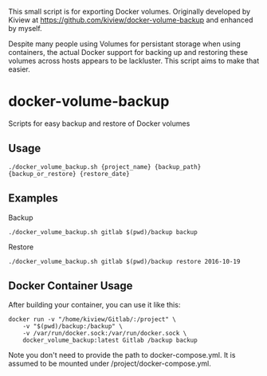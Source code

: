 This small script is for exporting Docker volumes. Originally developed by Kiview at https://github.com/kiview/docker-volume-backup and enhanced by myself.

Despite many people using Volumes for persistant storage when using containers, the actual Docker support for backing up and restoring these volumes across hosts appears to be lackluster. This script aims to make that easier.

# docker-volume-backup
Scripts for easy backup and restore of Docker volumes

## Usage

```
./docker_volume_backup.sh {project_name} {backup_path} {backup_or_restore} {restore_date}
```

## Examples

Backup

```
./docker_volume_backup.sh gitlab $(pwd)/backup backup
```

Restore

```
./docker_volume_backup.sh gitlab $(pwd)/backup restore 2016-10-19
```
## Docker Container Usage
After building your container, you can use it like this:
```
docker run -v "/home/kiview/Gitlab/:/project" \
    -v "$(pwd)/backup:/backup" \
    -v /var/run/docker.sock:/var/run/docker.sock \
    docker_volume_backup:latest Gitlab /backup backup
```
Note you don't need to provide the path to docker-compose.yml. It is assumed to be mounted under /project/docker-compose.yml. 
